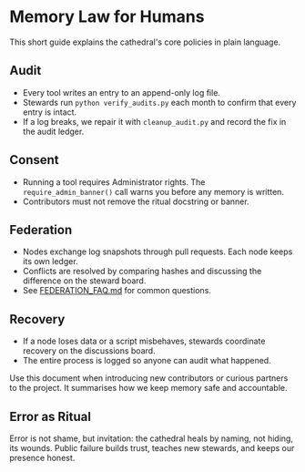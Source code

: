 # Memory Law for Humans

This short guide explains the cathedral's core policies in plain language.

## Audit
- Every tool writes an entry to an append-only log file.
- Stewards run `python verify_audits.py` each month to confirm that every entry is intact.
- If a log breaks, we repair it with `cleanup_audit.py` and record the fix in the audit ledger.

## Consent
- Running a tool requires Administrator rights. The `require_admin_banner()` call warns you before any memory is written.
- Contributors must not remove the ritual docstring or banner.

## Federation
- Nodes exchange log snapshots through pull requests. Each node keeps its own ledger.
- Conflicts are resolved by comparing hashes and discussing the difference on the steward board.
- See [FEDERATION_FAQ.md](FEDERATION_FAQ.md) for common questions.

## Recovery
- If a node loses data or a script misbehaves, stewards coordinate recovery on the discussions board.
- The entire process is logged so anyone can audit what happened.

Use this document when introducing new contributors or curious partners to the project. It summarises how we keep memory safe and accountable.

## Error as Ritual
Error is not shame, but invitation: the cathedral heals by naming, not hiding, its wounds. Public failure builds trust, teaches new stewards, and keeps our presence honest.
